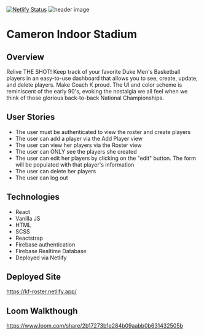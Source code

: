 [![Netlify Status](https://api.netlify.com/api/v1/badges/32cac4f3-e3f2-4b77-85ba-ffe90cc01648/deploy-status)](https://app.netlify.com/sites/kf-roster/deploys)
![header image](https://i.imgur.com/sZuesPm.png)
# Cameron Indoor Stadium

## Overview
Relive THE SHOT! Keep track of your favorite Duke Men's Basketball players in an easy-to-use dashboard that allows you to see, create, update, and delete players. Make Coach K proud. The UI and color scheme is reminiscent of the early 90's, evoking the nostalgia we all feel when we think of those glorious back-to-back National Championships.

## User Stories
- The user must be authenticated to view the roster and create players
- The user can add a player via the Add Player view
- The user can view her players via the Roster view
- The user can ONLY see the players she created
- The user can edit her players by clicking on the "edit" button. The form will be populated with that player's information
- The user can delete her players
- The user can log out

## Technologies
- React
- Vanilla JS
- HTML
- SCSS
- Reactstrap
- Firebase authentication
- Firebase Realtime Database
- Deployed via Netlify

## Deployed Site
https://kf-roster.netlify.app/

## Loom Walkthough
https://www.loom.com/share/2b17273b1e284b09aabb0b631432505b
